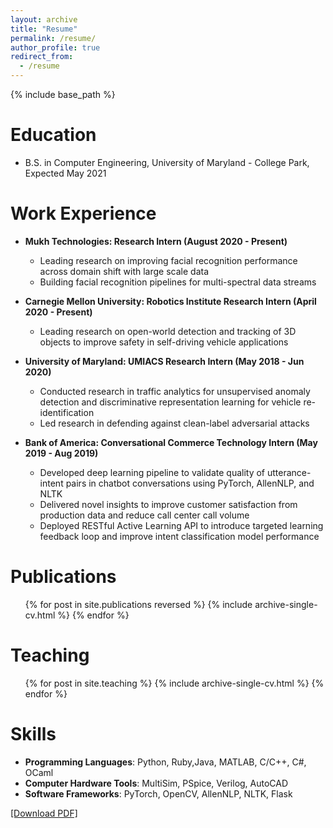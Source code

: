 ```yaml
---
layout: archive
title: "Resume"
permalink: /resume/
author_profile: true
redirect_from:
  - /resume
---
```


{% include base_path %}

Education
======
* B.S. in Computer Engineering, University of Maryland - College Park, Expected May 2021

Work Experience
======
* **Mukh Technologies: Research Intern (August 2020 - Present)**
  * Leading research on improving facial recognition performance across domain shift with large scale data
  * Building facial recognition pipelines for multi-spectral data streams

* **Carnegie Mellon University: Robotics Institute Research Intern (April 2020 - Present)**
  * Leading research on open-world detection and tracking of 3D objects to improve safety in self-driving vehicle applications
  
* **University of Maryland: UMIACS Research Intern (May 2018 - Jun 2020)**
  * Conducted research in traffic analytics for unsupervised anomaly detection and discriminative representation learning for vehicle re-identification
  * Led research in defending against clean-label adversarial attacks

* **Bank of America: Conversational Commerce Technology Intern (May 2019 - Aug 2019)**
  * Developed deep learning pipeline to validate quality of utterance-intent pairs in chatbot conversations using PyTorch, AllenNLP, and NLTK
  * Delivered novel insights to improve customer satisfaction from production data and reduce call center call volume
  * Deployed RESTful Active Learning API to introduce targeted learning feedback loop and improve intent classification model performance

Publications
======
  <ul>{% for post in site.publications reversed %}
    {% include archive-single-cv.html %}
  {% endfor %}</ul>
  
Teaching
======
  <ul>{% for post in site.teaching %}
    {% include archive-single-cv.html %}
  {% endfor %}</ul>

Skills
======
* **Programming Languages**: Python, Ruby,Java, MATLAB, C/C++, C#, OCaml
* **Computer Hardware Tools**: MultiSim, PSpice, Verilog, AutoCAD
* **Software Frameworks**: PyTorch, OpenCV, AllenNLP, NLTK, Flask


[[Download PDF]](http://neeharperi.com/files/NeeharResume.pdf)